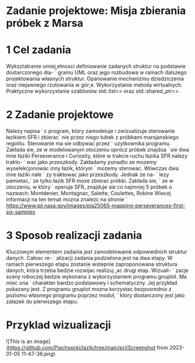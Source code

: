 # Zadanie projektowe: Misja zbierania próbek z Marsa



# 1 Cel zadania

Wykształcenie umiej˛etnosci definiowanie zadanych struktur na podstawie dostarczonego dia- ´
gramu UML oraz jego rozbudowa w ramach dalszego projektowania własnych struktur. 
Opanowanie mechanizmu dziedziczenia oraz niejawnego rzutowania w gór˛e. Wykorzystanie metoda
wirtualnych. Praktyczne wykorzystanie szablonów std::list<> oraz std::shared_ptr<>.


# 2 Zadanie projektowe

Nalezy napisa ˙ c program, który zamodeluje i zwizualizuje sterowanie łazikiem SFR i zbierac´
nie przez niego tubek z próbkami marsjanskiego regolitu. Sterowanie ma sie odbywac przez ´
uzytkownika programu. Zakłada sie, ze w modelowanym otoczeniu oprócz próbek znajdua ˙
sie dwa inne łaziki Perseverance i Curiosity, które w trakcie ruchu łazika SFR nalezy trakto- ˙
wac jako przeszkody. Zakładamy ponadto ze mozemy wyselekcjonowac inny łazik, którym ´
mozemy sterowac. Wówczas dwa inne łaziki nale ´ zy traktowac jako przeszkody. Jednak ze na- ˙
lezy pamietac,´ ze tylko łazik SFR moze zbierac próbki. Zakłada sie, ´ ze w otoczeniu, w który ˙
operuje SFR, znajduje sie co najmniej 5 próbek o nazwach: Montdenier, Montagnac, Salette,
Coulettes, Robine Wiecej informacji na ten temat mozna znalezc na stronie ´
https://www.jpl.nasa.gov/images/pia25065-mapping-perseverances-first-six-samples

# 3 Sposob realizacji zadania 
Kluczowym elementem zadania jest zamodelowanie odpowiednich struktur danych. Całosc re- ´
alizacji zadania podzielona jest na dwa etapy. W ramach pierwszego etapu zostanie wstepnie
zaproponowana struktura danych, która trzeba bedzie rozwijac realizuj ˛ac drugi etap. Wizuali- ´
zacje sceny roboczej bedzie wykonana z wykorzystaniem programu gnuplot. Ma miec ona ´
charakter bardzo podstawowy i schematyczny. Jej przykład pokazany jest. Z programu gnuplot mozna korzystac bezposrednio z poziomu własnego programu poprzez moduł, ´
który dostarczony jest jako zalazek do pierwszego etapu. 

# Przyklad wizualizacji

![This is an image] (https://github.com/Piachsecki/lazik/tree/main/prj/Screenshot from 2023-01-05 11-47-36.png)

